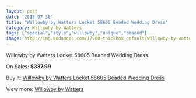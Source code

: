 ```yaml
---
layout: post
date: '2018-07-30'
title: "Willowby by Watters Locket 58605 Beaded Wedding Dress"
category: Willowby by Watters
tags: ["special","style","willowby","unique","beaded"]
image: http://img.eudances.com/17900-thickbox_default/willowby-by-watters-locket-58605-beaded-wedding-dress.jpg
---
```

Willowby by Watters Locket 58605 Beaded Wedding Dress

On Sales: **$337.99**
<a href="https://www.eudances.com/en/willowby-by-watters/5200-willowby-by-watters-locket-58605-beaded-wedding-dress.html"><amp-img layout="responsive" width="600" height="600" src="//img.eudances.com/17900-thickbox_default/willowby-by-watters-locket-58605-beaded-wedding-dress.jpg" alt="Willowby by Watters Locket 58605 Beaded Wedding Dress 0" /></a>
<a href="https://www.eudances.com/en/willowby-by-watters/5200-willowby-by-watters-locket-58605-beaded-wedding-dress.html"><amp-img layout="responsive" width="600" height="600" src="//img.eudances.com/17902-thickbox_default/willowby-by-watters-locket-58605-beaded-wedding-dress.jpg" alt="Willowby by Watters Locket 58605 Beaded Wedding Dress 1" /></a>
<a href="https://www.eudances.com/en/willowby-by-watters/5200-willowby-by-watters-locket-58605-beaded-wedding-dress.html"><amp-img layout="responsive" width="600" height="600" src="//img.eudances.com/17901-thickbox_default/willowby-by-watters-locket-58605-beaded-wedding-dress.jpg" alt="Willowby by Watters Locket 58605 Beaded Wedding Dress 2" /></a>

Buy it: [Willowby by Watters Locket 58605 Beaded Wedding Dress](https://www.eudances.com/en/willowby-by-watters/5200-willowby-by-watters-locket-58605-beaded-wedding-dress.html "Willowby by Watters Locket 58605 Beaded Wedding Dress")

View more: [Willowby by Watters](https://www.eudances.com/en/48-willowby-by-watters "Willowby by Watters")